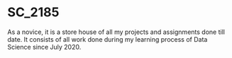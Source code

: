 # SC_2185
As a novice, it is a store house of all my projects and assignments done till date.
It consists of all work done during my learning process of Data Science since July 2020.
